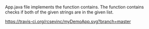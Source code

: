 App.java file implements the function contains.
The function contains checks if both of the given strings are in the given list.

https://travis-ci.org/rcsevinc/myDemoApp.svg?branch=master